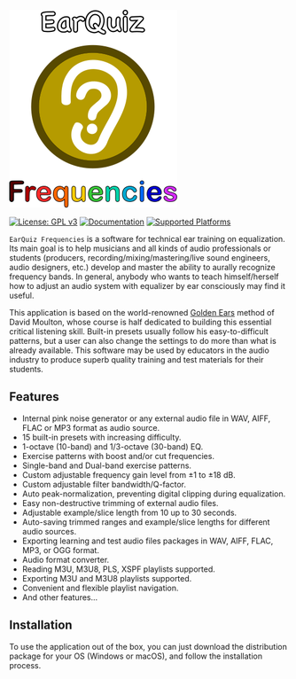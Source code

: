 ![EarQuiz Frequencies Logo](/GUI/Icons/Logo/EarQuiz_Splash.png)

[![License: GPL v3](https://img.shields.io/badge/License-GPLv3-blue.svg)](https://github.com/Gdalik/EarQuiz_Frequencies/blob/master/LICENSE)
[![Documentation](https://img.shields.io/badge/Documentation-on%20earquiz.org-brightgreen)](https://earquiz.org/manuals/earquiz-frequencies-help/)
[![Supported Platforms](https://img.shields.io/badge/platforms-macOS%20%7C%20Windows-yellow)]()

`EarQuiz Frequencies` is a software for technical ear training on equalization. Its main goal is to help musicians and all kinds of audio professionals or students (producers, recording/mixing/mastering/live sound engineers, audio designers, etc.) develop and master the ability to aurally recognize frequency bands. In general, anybody who wants to teach himself/herself how to adjust an audio system with equalizer by ear consciously may find it useful.

This application is based on the world-renowned [Golden Ears](https://goldenearsaudio.com/) method of David Moulton, whose course is half dedicated to building this essential critical listening skill. Built-in presets usually follow his easy-to-difficult patterns, but a user can also change the settings to do more than what is already available. This software may be used by educators in the audio industry to produce superb quality training and test materials for their students.

## Features

- Internal pink noise generator or any external audio file in WAV, AIFF, FLAC or MP3 format as audio source.
- 15 built-in presets with increasing difficulty.
- 1-octave (10-band) and 1/3-octave (30-band) EQ.
- Exercise patterns with boost and/or cut frequencies.
- Single-band and Dual-band exercise patterns.
- Custom adjustable frequency gain level from ±1 to ±18 dB.
- Custom adjustable filter bandwidth/Q-factor.
- Auto peak-normalization, preventing digital clipping during equalization.
- Easy non-destructive trimming of external audio files.
- Adjustable example/slice length from 10 up to 30 seconds.
- Auto-saving trimmed ranges and example/slice lengths for different audio sources.
- Exporting learning and test audio files packages in WAV, AIFF, FLAC, MP3, or OGG format. 
- Audio format converter.
- Reading M3U, M3U8, PLS, XSPF playlists supported.
- Exporting M3U and M3U8 playlists supported.
- Convenient and flexible playlist navigation.
- And other features...

## Installation

To use the application out of the box, you can just download the distribution package for your OS (Windows or macOS), and follow the installation process.
